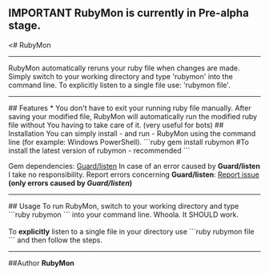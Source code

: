 ## IMPORTANT RubyMon is currently in Pre-alpha stage.

<# RubyMon
<hr />
RubyMon automatically reruns your ruby file when changes are made. Simply switch to your working directory and type 'rubymon' into the command line. To explicitly listen to a single file use: 'rubymon file'.
<hr />
## Features
* You don't have to exit your running ruby file manually. After saving your modified file, RubyMon will automatically run the modified ruby file without You having to take care of it. (very useful for bots)
## Installation
You can simply install - and run - RubyMon using the command line (for example: Windows PowerShell).
```ruby
gem install rubymon #To install the latest version of rubymon - recommended
```

Gem dependencies: <a href="https://github.com/guard/listen">Guard/listen</a>
In case of an error caused by <b>Guard/listen</b> I take no responsibility. Report errors concerning <b>Guard/listen</b>: <a href="https://github.com/guard/listen/issues">Report issue</a> <b>(only errors caused by <i>Guard/listen</i>)</b>
<hr />
## Usage
To run RubyMon, switch to your working directory and type 
```ruby
rubymon
```
into your command line. Whoola. It SHOULD work.
<br /><br />To <b>explicitly</b> listen to a single file in your directory use 
```ruby
rubymon file
```
and then follow the steps.
<hr />
##Author
<b>RubyMon</b>
